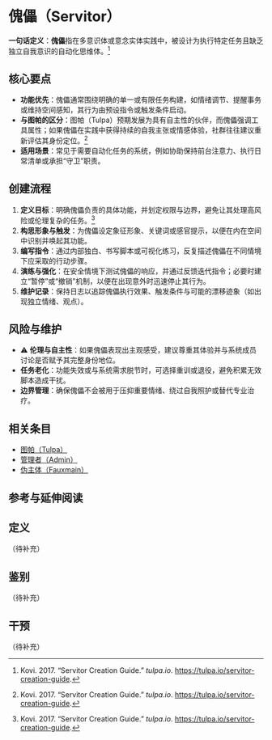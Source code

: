 # 傀儡（Servitor）

**一句话定义**：**傀儡**指在多意识体或意念实体实践中，被设计为执行特定任务且缺乏独立自我意识的自动化思维体。[^servitor-guide]

## 核心要点

- **功能优先**：傀儡通常围绕明确的单一或有限任务构建，如情绪调节、提醒事务或维持空间感知，其行为由预设指令或触发条件启动。
- **与图帕的区分**：图帕（Tulpa）预期发展为具有自主性的伙伴，而傀儡强调工具属性；如果傀儡在实践中获得持续的自我主张或情感体验，社群往往建议重新评估其身份定位。[^servitor-guide]
- **适用场景**：常见于需要自动化任务的系统，例如协助保持前台注意力、执行日常清单或承担“守卫”职责。

## 创建流程

1. **定义目标**：明确傀儡负责的具体功能，并划定权限与边界，避免让其处理高风险或伦理复杂的任务。[^servitor-guide]
2. **构思形象与触发**：为傀儡设定象征形象、关键词或感官提示，以便在内在空间中识别并唤起其功能。
3. **编写指令**：通过内部独白、书写脚本或可视化练习，反复描述傀儡在不同情境下应采取的行动步骤。
4. **演练与强化**：在安全情境下测试傀儡的响应，并通过反馈迭代指令；必要时建立“暂停”或“撤销”机制，以便在出现意外时迅速停止其行为。
5. **维护记录**：保持日志以追踪傀儡执行效果、触发条件与可能的漂移迹象（如出现独立情绪、观点）。

## 风险与维护

- ⚠ **伦理与自主性**：如果傀儡表现出主观感受，建议尊重其体验并与系统成员讨论是否赋予其完整身份地位。
- **任务老化**：功能失效或与系统需求脱节时，可选择重训或退役，避免积累无效脚本造成干扰。
- **边界管理**：确保傀儡不会被用于压抑重要情绪、绕过自我照护或替代专业治疗。

## 相关条目

- [图帕（Tulpa）](entries/系统角色与类型/Tulpa.md)
- [管理者（Admin）](entries/系统角色与类型/Admin.md)
- [伪主体（Fauxmain）](entries/系统角色与类型/Fauxmain.md)

## 参考与延伸阅读

[^servitor-guide]: Kovi. 2017. “Servitor Creation Guide.” *tulpa.io*. https://tulpa.io/servitor-creation-guide.

## 定义
（待补充）

## 鉴别
（待补充）

## 干预
（待补充）
